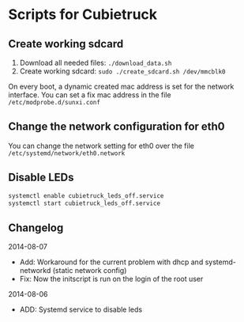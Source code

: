 # Scripts for Cubietruck

## Create working sdcard

1. Download all needed files: `./download_data.sh`
2. Create working sdcard: `sudo ./create_sdcard.sh /dev/mmcblk0`

On every boot, a dynamic created mac address is set for the network interface. You can set a fix mac address in the file `/etc/modprobe.d/sunxi.conf`

## Change the network configuration for eth0

You can change the network setting for eth0 over the file `/etc/systemd/network/eth0.network`

## Disable LEDs

```bash
systemctl enable cubietruck_leds_off.service
systemctl start cubietruck_leds_off.service
```

## Changelog

2014-08-07
* Add: Workaround for the current problem with dhcp and systemd-networkd (static network config)
* Fix: Now the initscript is run on the login of the root user

2014-08-06

* ADD: Systemd service to disable leds
